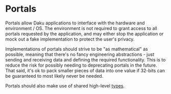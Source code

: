 # Portals

Portals allow Daku applications to interface with the hardware and environment /
OS.  The environment is not required to grant access to all portals requested by
the application, and may either stop the application or mock out a fake
implementation to protect the user's privacy.

Implementations of portals should strive to be "as mathematical" as possible,
meaning that there's no fancy engineering abstractions - just sending and
receiving data and defining the required functionality.  This is to reduce the
risk for possibly needing to deprecating portals in the future.  That said, it's
ok to pack smaller pieces of data into one value if 32-bits can be guaranteed to
most likely never be needed.

Portals should also make use of shared high-level [types](./types.md).
